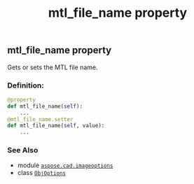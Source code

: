 ﻿---
title: mtl_file_name property
second_title: Aspose.CAD for Python via .NET API References
description: 
type: docs
weight: 40
url: /python-net/aspose.cad.imageoptions/objoptions/mtl_file_name/
is_root: false
---

## mtl_file_name property


Gets or sets the MTL file name.
### Definition:
```python
@property
def mtl_file_name(self):
    ...
@mtl_file_name.setter
def mtl_file_name(self, value):
    ...
```

### See Also
* module [`aspose.cad.imageoptions`](../../)
* class [`ObjOptions`](/cad/python-net/aspose.cad.imageoptions/objoptions)
